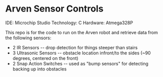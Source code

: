 # Arven Sensor Controls
IDE: Microchip Studio
Technology: C
Hardware: Atmega328P 

This repo is for the code to run on the Arven robot and retrieve data from the following sensors:

- 2 IR Sensors -- drop detection for things steeper than stairs
- 3 Ultrasonic Sensors -- obstacle location infront/to the sides (~90 degrees, centered on the front)
- 2 Snap Action Switches -- used as "bump sensors" for detecting backing up into obstacles